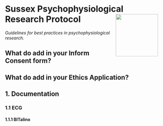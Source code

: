 # Sussex Psychophysiological Research Protocol <img src='https://upload.wikimedia.org/wikipedia/commons/3/34/University_of_Sussex_Logo.svg' align="right" height="139" />

*Guidelines for best practices in psychophysiological research.*

## What do add in your Inform Consent form?


## What do add in your Ethics Application?


## 1. Documentation

### 1.1 ECG

#### 1.1.1 BITalino 




